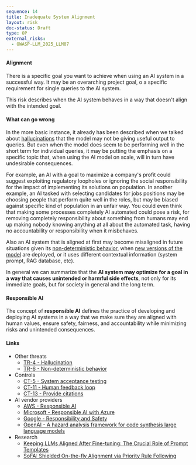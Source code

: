 ```yaml
---
sequence: 14
title: Inadequate System Alignment
layout: risk
doc-status: Draft
type: OP
external_risks:
  - OWASP-LLM_2025_LLM07
---
```


#### Alignment

There is a specific goal you want to achieve when using an AI system in a successful way. It may be an overarching project goal, o a specific requirement for single queries to the AI system. 

This risk describes when the AI system behaves in a way that doesn't align with the intended goal.


#### What can go wrong

In the more basic instance, it already has been described when we talked about [hallucinations](#TR-14) that the model may not be giving useful output to queries. But even when the model does seem to be performing well in the short term for individual queries, it may be putting the emphasis on a specific topic that, when using the AI model on scale, will in turn have undesirable consequences.

For example, an AI with a goal to maximize a company's profit could suggest exploiting regulatory loopholes or ignoring the social responsibility for the impact of implementing its solutions on population. In another example, an AI tasked with selecting candidates for jobs positions may be choosing people that perform quite well in the roles, but may be biased against specific kind of population in an unfair way. You could even think that making some processes completely AI automated could pose a risk, for removing completely responsibility about something from humans may end up making nobody knowing anything at all about the automated task, having no accountability or responsibility when it misbehaves.

Also an AI system that is aligned at first may become misaligned in future situations given its [non-deterministic behavior](#TR-6), when [new versions of the model](#TR-11) are deployed, or it uses different contextual information (system prompt, RAG database, etc).

In general we can summarize that the **AI system may optimize for a goal in a way that causes unintended or harmful side effects**, not only for its immediate goals, but for society in general and the long term.

#### Responsible AI

The concept of **responsible AI** defines the practice of developing and deploying AI systems in a way that we make sure they are aligned with human values, ensure safety, fairness, and accountability while minimizing risks and unintended consequences.

#### Links


* Other threats
  * [TR-4 - Hallucination](#TR-4)
  * [TR-6 - Non-deterministic behavior](#TR-6)
* Controls
  * [CT-5 - System acceptance testing](#CT-5)
  * [CT-11 - Human feedback loop](#CT-11)
  * [CT-13 - Provide citations](#CT-13)
* AI vendor providers
  * [AWS - Responsible AI](https://aws.amazon.com/machine-learning/responsible-ai/)
  * [Microsoft - Responsible AI with Azure](https://azure.microsoft.com/en-us/solutions/ai/responsible-ai-with-azure)
  * [Google - Responsibility and Safety](https://deepmind.google/about/responsibility-safety/)
  * [OpenAI - A hazard analysis framework for code synthesis large language models](https://openai.com/research/a-hazard-analysis-framework-for-code-synthesis-large-language-models) 
* Research
  * [Keeping LLMs Aligned After Fine-tuning: The Crucial Role of Prompt Templates](https://arxiv.org/abs/2402.18540)
  * [SoFA: Shielded On-the-fly Alignment via Priority Rule Following](https://arxiv.org/abs/2402.17358)
